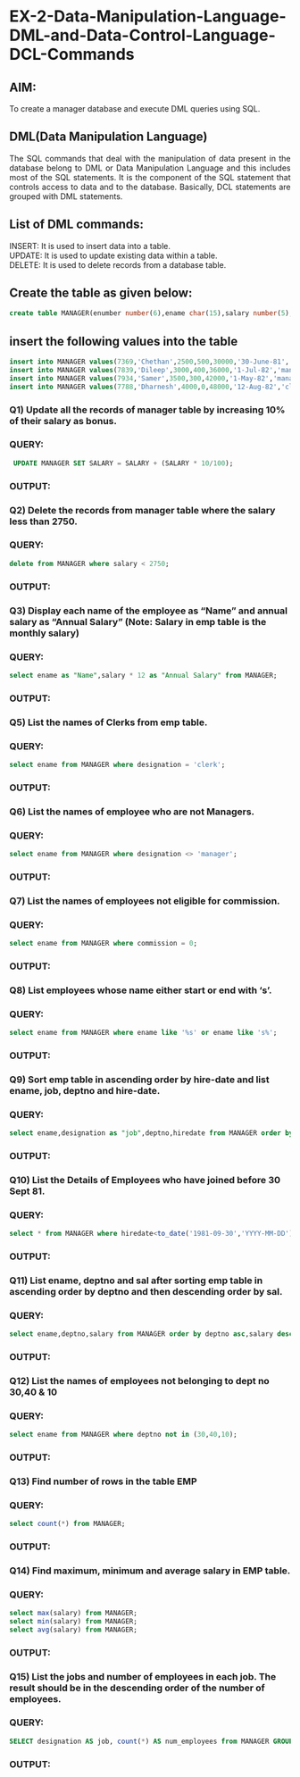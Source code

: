 # EX-2-Data-Manipulation-Language-DML-and-Data-Control-Language-DCL-Commands
## AIM:
To create a manager database and execute DML queries using SQL.


## DML(Data Manipulation Language)
<div align="justify">
The SQL commands that deal with the manipulation of data present in the database belong to DML or Data Manipulation Language and this includes most of the SQL statements. It is the component of the SQL statement that controls access to data and to the database. Basically, DCL statements are grouped with DML statements.
</div>

## List of DML commands: 
<div align="justify">
INSERT: It is used to insert data into a table.<br>
UPDATE: It is used to update existing data within a table.<br>
DELETE: It is used to delete records from a database table.<br>
</div>

## Create the table as given below:
```sql
create table MANAGER(enumber number(6),ename char(15),salary number(5),commission number(4),annualsalary number(7),Hiredate date,designation char(10),deptno number(2),reporting char(10));
```
## insert the following values into the table
```sql
insert into MANAGER values(7369,'Chethan',2500,500,30000,'30-June-81','clerk',10,'John');
insert into MANAGER values(7839,'Dileep',3000,400,36000,'1-Jul-82','manager',null,'James');
insert into MANAGER values(7934,'Samer',3500,300,42000,'1-May-82','manager',30,NULL);
insert into MANAGER values(7788,'Dharnesh',4000,0,48000,'12-Aug-82','clerk',50,'Bond');
```

### Q1) Update all the records of manager table by increasing 10% of their salary as bonus.

### QUERY:
```sql
 UPDATE MANAGER SET SALARY = SALARY + (SALARY * 10/100);
```
### OUTPUT:

### Q2) Delete the records from manager table where the salary less than 2750.
### QUERY:
```sql
delete from MANAGER where salary < 2750;
```
### OUTPUT:

### Q3) Display each name of the employee as “Name” and annual salary as “Annual Salary” (Note: Salary in emp table is the monthly salary)
### QUERY:
```sql
select ename as "Name",salary * 12 as "Annual Salary" from MANAGER;
```
### OUTPUT:

### Q5)	List the names of Clerks from emp table.
### QUERY:
```sql
select ename from MANAGER where designation = 'clerk';
```
### OUTPUT:


### Q6)	List the names of employee who are not Managers.
### QUERY:
```sql
select ename from MANAGER where designation <> 'manager';
```
### OUTPUT:


### Q7)	List the names of employees not eligible for commission.
### QUERY:
```sql
select ename from MANAGER where commission = 0;
```
### OUTPUT:


### Q8)	List employees whose name either start or end with ‘s’.
### QUERY:
```sql
select ename from MANAGER where ename like '%s' or ename like 's%';
```
### OUTPUT:


### Q9) Sort emp table in ascending order by hire-date and list ename, job, deptno and hire-date.
### QUERY:
```sql
select ename,designation as "job",deptno,hiredate from MANAGER order by hiredate asc;
```
### OUTPUT:


### Q10) List the Details of Employees who have joined before 30 Sept 81.
### QUERY:
```sql
select * from MANAGER where hiredate<to_date('1981-09-30','YYYY-MM-DD')
```
### OUTPUT:


### Q11)	List ename, deptno and sal after sorting emp table in ascending order by deptno and then descending order by sal.
### QUERY:
```sql
select ename,deptno,salary from MANAGER order by deptno asc,salary desc;
```
### OUTPUT:


### Q12) List the names of employees not belonging to dept no 30,40 & 10
### QUERY:
```sql
select ename from MANAGER where deptno not in (30,40,10);
```
### OUTPUT:

### Q13) Find number of rows in the table EMP
### QUERY:
```sql
select count(*) from MANAGER;
```
### OUTPUT:


### Q14) Find maximum, minimum and average salary in EMP table.
### QUERY:
```sql
select max(salary) from MANAGER;
select min(salary) from MANAGER;
select avg(salary) from MANAGER;
```
### OUTPUT:


### Q15) List the jobs and number of employees in each job. The result should be in the descending order of the number of employees.

### QUERY:
```sql
SELECT designation AS job, count(*) AS num_employees from MANAGER GROUP BY designation ORDER BY num_employees DESC;
```
### OUTPUT:
